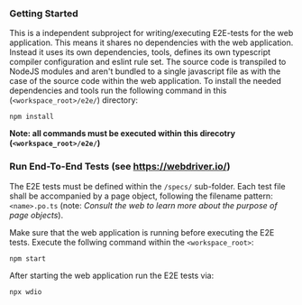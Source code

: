 ### Getting Started

This is a independent subproject for writing/executing E2E-tests for the web application. This means
it shares no dependencies with the web application. Instead it uses its own dependencies, tools,
defines its own typescript compiler configuration and eslint rule set. The source code is transpiled
to NodeJS modules and aren't bundled to a single javascript file as with the case of the source code
within the web application. To install the needed dependencies and tools run the following command
in this (`<workspace_root>/e2e/`) directory:

`npm install`

**Note: all commands must be executed within this direcotry (`<workspace_root>/e2e/`)**

### Run End-To-End Tests (see https://webdriver.io/)

The E2E tests must be defined within the `/specs/` sub-folder. Each test file shall be accompanied
by a page object, following the filename pattern: `<name>.po.ts` (note: _Consult the web to learn
more about the purpose of page objects_).

Make sure that the web application is running before executing the E2E tests. Execute the follwing
command within the `<workspace_root>`:

`npm start`

After starting the web application run the E2E tests via:

`npx wdio`
